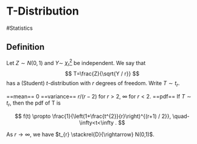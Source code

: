 # T-Distribution
#Statistics 

## Definition
Let $Z \sim N(0,1)$ and $Y \sim$ [$\chi_{r}^{2}$](chi-square%20distribution.md) be independent. We say that
$$
T=\frac{Z}{\sqrt{Y / r}}
$$
has a (Student) $t$-distribution with $r$ degrees of freedom. Write $T \sim t_{r}$.

==mean== 0
==variance== $r/ (r-2)$ for $r>2$, $\infty$ for $r<2$.
==pdf== If $T \sim t_{r}$, then the pdf of $\mathrm{T}$ is

$$
f(t) \propto \frac{1}{\left(1+\frac{t^{2}}{r}\right)^{(r+1) / 2}}, \quad-\infty<t<\infty .
$$

As $r \rightarrow \infty$, we have $t_{r} \stackrel{D}{\rightarrow} N(0,1)$.